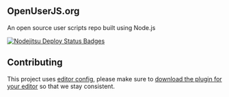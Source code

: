 ## OpenUserJS.org

An open source user scripts repo built using Node.js

[![Nodejitsu Deploy Status Badges](https://webhooks.nodejitsu.com/OpenUserJs/OpenUserJS.org.png)](https://webops.nodejitsu.com#nodejitsu/webhooks)

## Contributing

This project uses [editor config](http://editorconfig.org/), please make sure to [download the plugin for your editor](http://editorconfig.org/#download) so that we stay consistent.
